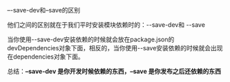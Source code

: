 –-save-dev和–save的区别

他们之间的区别就在于我们平时安装模块依赖时的：--save-dev和 --save

当你使用--save-dev安装依赖的时候就会放在package.json的devDependencies对象下面，相反的，当你使用--save安装依赖的时候就会出现在dependencies对象下面。

总结：**–save-dev 是你开发时候依赖的东西，–save 是你发布之后还依赖的东西**